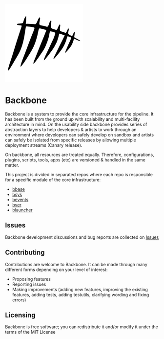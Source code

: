 <img src="data/media/logo.png" width="256" height="256"/>

# Backbone

Backbone is a system to provide the core infrastructure for the pipeline. It has been built from the ground up with scalability and multi-facility architecture in mind. On the usability side backbone provides series of abstraction layers to help developers & artists to work through an environment where developers can safely develop on sandbox and artists can safely be isolated from specific releases by allowing multiple deployment streams (Canary release). 

On backbone, all resources are treated equally. Therefore, configurations, plugins, scripts, tools, apps (etc) are versioned & handled in the same matter.

This project is divided in separated repos where each repo is responsible for a specific module of the core infrastructure:
- [bbase](https://github.com/backboneHQ/bbase)
- [bsys](https://github.com/backboneHQ/bsys)
- [bevents](https://github.com/backboneHQ/bevents)
- [bver](https://github.com/backboneHQ/bver)
- [blauncher](https://github.com/backboneHQ/blauncher)

## Issues
Backbone development discussions and bug reports are collected on [Issues](https://github.com/backboneHQ/backbone/issues)

## Contributing
Contributions are welcome to Backbone. It can be made through many different forms depending on your level of interest:
- Proposing features
- Reporting issues
- Making improvements (adding new features, improving the existing features, adding tests,
adding testutils, clarifying wording and fixing errors)

## Licensing
Backbone is free software; you can redistribute it and/or modify it under the terms of the MIT License
